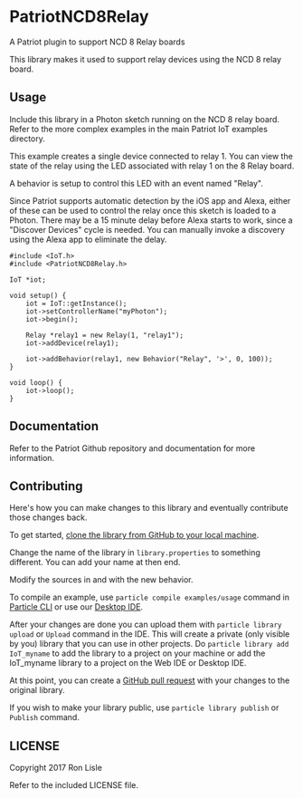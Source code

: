 # PatriotNCD8Relay

A Patriot plugin to support NCD 8 Relay boards

This library makes it used to support relay devices using the 
NCD 8 relay board.

## Usage

Include this library in a Photon sketch running on the NCD 8 relay board.
Refer to the more complex examples in the main Patriot IoT examples
 directory.

This example creates a single device connected to relay 1.
You can view the state of the relay using the LED associated with
relay 1 on the 8 Relay board.

A behavior is setup to control this LED with an event named "Relay".

Since Patriot supports automatic detection by the iOS app and Alexa,
either of these can be used to control the relay once this sketch is
loaded to a Photon. There may be a 15 minute delay before Alexa starts
to work, since a "Discover Devices" cycle is needed. You can manually
invoke a discovery using the Alexa app to eliminate the delay.


```
#include <IoT.h>
#include <PatriotNCD8Relay.h>

IoT *iot;

void setup() {
    iot = IoT::getInstance();
    iot->setControllerName("myPhoton");
    iot->begin();

    Relay *relay1 = new Relay(1, "relay1");
    iot->addDevice(relay1);

    iot->addBehavior(relay1, new Behavior("Relay", '>', 0, 100));
}

void loop() {
    iot->loop();
}
```

## Documentation

Refer to the Patriot Github repository and documentation for more
information.


## Contributing

Here's how you can make changes to this library and eventually contribute those changes back.

To get started, [clone the library from GitHub to your local machine](https://help.github.com/articles/cloning-a-repository/).

Change the name of the library in `library.properties` to something different. You can add your name at then end.

Modify the sources in <src> and <examples> with the new behavior.

To compile an example, use `particle compile examples/usage` command in [Particle CLI](https://docs.particle.io/guide/tools-and-features/cli#update-your-device-remotely) or use our [Desktop IDE](https://docs.particle.io/guide/tools-and-features/dev/#compiling-code).

After your changes are done you can upload them with `particle library upload` or `Upload` command in the IDE. This will create a private (only visible by you) library that you can use in other projects. Do `particle library add IoT_myname` to add the library to a project on your machine or add the IoT_myname library to a project on the Web IDE or Desktop IDE.

At this point, you can create a [GitHub pull request](https://help.github.com/articles/about-pull-requests/) with your changes to the original library.

If you wish to make your library public, use `particle library publish` or `Publish` command.

## LICENSE
Copyright 2017 Ron Lisle

Refer to the included LICENSE file.
